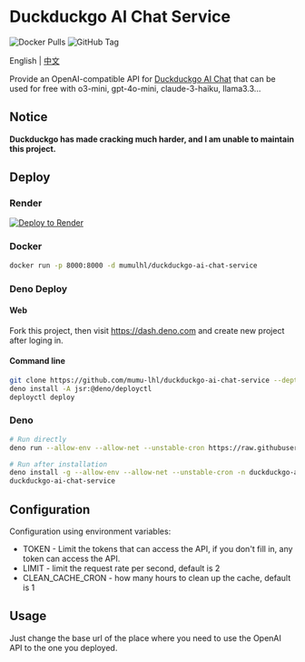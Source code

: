 # Duckduckgo AI Chat Service

![Docker Pulls](https://img.shields.io/docker/pulls/mumulhl/duckduckgo-ai-chat-service)
![GitHub Tag](https://img.shields.io/github/v/tag/mumu-lhl/duckduckgo-ai-chat-service)

English | [中文](./README_CN.md)

Provide an OpenAI-compatible API for [Duckduckgo AI Chat](https://duckduckgo.com/aichat) that can be used for free with o3-mini, gpt-4o-mini, claude-3-haiku, llama3.3...

## Notice

**Duckduckgo has made cracking much harder, and I am unable to maintain this project.**

## Deploy

### Render

[![Deploy to Render](https://render.com/images/deploy-to-render-button.svg)](https://render.com/deploy?repo=https://github.com/mumu-lhl/duckduckgo-ai-chat-service)

### Docker

```sh
docker run -p 8000:8000 -d mumulhl/duckduckgo-ai-chat-service
```

### Deno Deploy

#### Web

Fork this project, then visit <https://dash.deno.com> and create new project after loging in.

#### Command line

```sh
git clone https://github.com/mumu-lhl/duckduckgo-ai-chat-service --depth 1
deno install -A jsr:@deno/deployctl
deployctl deploy
```

### Deno

```sh
# Run directly
deno run --allow-env --allow-net --unstable-cron https://raw.githubusercontent.com/mumu-lhl/duckduckgo-ai-chat-service/main/main.ts

# Run after installation
deno install -g --allow-env --allow-net --unstable-cron -n duckduckgo-ai-chat-service https://raw.githubusercontent.com/mumu-lhl/duckduckgo-ai-chat-service/main/main.ts
duckduckgo-ai-chat-service
```

## Configuration

Configuration using environment variables:

* TOKEN - Limit the tokens that can access the API, if you don't fill in, any token can access the API.
* LIMIT - limit the request rate per second, default is 2
* CLEAN_CACHE_CRON - how many hours to clean up the cache, default is 1

## Usage

Just change the base url of the place where you need to use the OpenAI API to the one you deployed.
